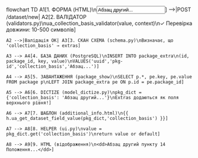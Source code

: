 flowchart TD
    A1[1. ФОРМА (HTML)\n<input name="collection_basis" value="Абзац другий..."/>] 
    -->|POST /dataset/new| A2[2. ВАЛІДАТОР (validators.py)\nua_collection_basis_validator(value, context)\n✓ Перевірка довжини: 10-500 символів]

    A2 -->|Валідація OK| A3[3. СКАН СХЕМА (schema.py)\nВизначає, що 'collection_basis' → extras]

    A3 --> A4[4. БАЗА ДАНИХ (PostgreSQL)\nINSERT INTO package_extra\n(id, package_id, key, value)\nVALUES('uuid','pkg-id','collection_basis','Абзац...')]

    A4 --> A5[5. ЗАВАНТАЖЕННЯ (package_show)\nSELECT p.*, pe.key, pe.value FROM package p\nLEFT JOIN package_extra pe ON p.id = pe.package_id]

    A5 --> A6[6. DICTIZE (model_dictize.py)\npkg_dict = {'collection_basis': 'Абзац другий...'}\nExtras додаються як поля верхнього рівня!]

    A6 --> A7[7. ШАБЛОН (additional_info.html)\n{{ h.ua_get_dataset_field_value(pkg_dict,'collection_basis') }}]

    A7 --> A8[8. HELPER (ui.py)\nvalue = pkg_dict.get('collection_basis')\nreturn value or default]

    A8 --> A9[9. HTML (відображення)\n<dd>Абзац другий пункту 14 Положення...</dd>]
